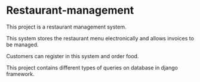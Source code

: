 # Restaurant-management
This project is a restaurant management system.

This system stores the restaurant menu electronically and allows invoices to be managed.

Customers can register in this system and order food.

This project contains different types of queries on database in django framework.
